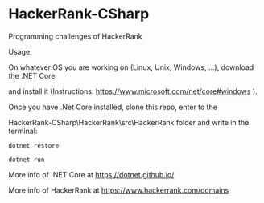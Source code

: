 # HackerRank-CSharp
Programming challenges of HackerRank

Usage: 

On whatever OS you are working on (Linux, Unix, Windows, ...), download the .NET Core

and install it (Instructions: https://www.microsoft.com/net/core#windows ).

Once you have .Net Core installed, clone this repo, enter to the 

HackerRank-CSharp\HackerRank\src\HackerRank folder and write in the terminal:
    
    dotnet restore
    
    dotnet run
    
More info of .NET Core at https://dotnet.github.io/

More info of HackerRank at https://www.hackerrank.com/domains
